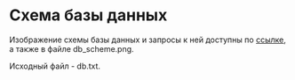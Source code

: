 # Схема базы данных 
Изображение схемы базы данных и запросы к ней доступны по [ссылке](http://plantuml.com/plantuml/png/ZL7VIyCm67pFN_4zwbWB-XXGfgF-45sbsn0HAR49Cz0a9Kq54VztcwQXQPdGFZNtNUxkkwngGxHfH8a4gU2W5AtX1q7xSGeNby2bwKwI26RFNqGNdqHt616gaIPaLPeNB0GAOjX1wUzyKFkrJdx0sNoxkldmSXEjaZDfvWiHIZMhwn1sGafJfe_hs6RoCUHifvk5CMSdEbeJ6Zh2E5IDeaNeWd5m7RaTCFQ1BTd-jr0mTTbX4KNz6cxiYA6Ue_WWZeKA9IebhO3zEuCtj4qUa_Mkssq9wtI_sPrmUWfNMp3Aa39tlkWcIv-yuH9wyEKkoHAFnhQ1VX8F3GEwpTBzCro_klxG-pJ5-RyfdEkm0tf8xpUZPqf7ntZq6i75E22DyxHnLapIHfH_), а также в файле db_scheme.png.

Исходный файл - db.txt.